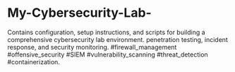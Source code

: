 # My-Cybersecurity-Lab-
Contains configuration, setup instructions, and scripts for building a comprehensive cybersecurity lab environment. penetration testing, incident response, and security monitoring. #firewall_management #offensive_security #SIEM #vulnerability_scanning #threat_detection #containerization.
